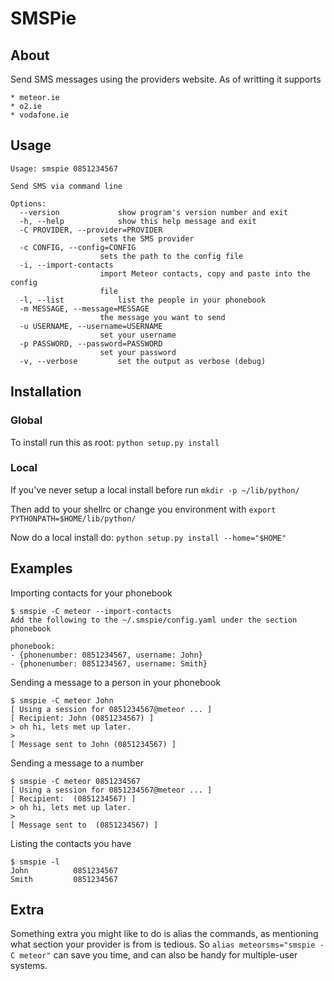 SMSPie
=============================================================================

About
------------
Send SMS messages using the providers website. As of writting it supports

	* meteor.ie
	* o2.ie
	* vodafone.ie

Usage
------------

	Usage: smspie 0851234567

	Send SMS via command line

	Options:
	  --version             show program's version number and exit
	  -h, --help            show this help message and exit
	  -C PROVIDER, --provider=PROVIDER
		                sets the SMS provider
	  -c CONFIG, --config=CONFIG
		                sets the path to the config file
	  -i, --import-contacts
		                import Meteor contacts, copy and paste into the config
		                file
	  -l, --list            list the people in your phonebook
	  -m MESSAGE, --message=MESSAGE
		                the message you want to send
	  -u USERNAME, --username=USERNAME
		                set your username
	  -p PASSWORD, --password=PASSWORD
		                set your password
	  -v, --verbose         set the output as verbose (debug)


Installation
------------

### Global

To install run this as root: `python setup.py install`

### Local

If you've never setup a local install before run `mkdir -p ~/lib/python/`

Then add to your shellrc or change you environment with `export PYTHONPATH=$HOME/lib/python/`

Now do a local install do: `python setup.py install --home="$HOME"`

Examples
------------
Importing contacts for your phonebook

	$ smspie -C meteor --import-contacts
	Add the following to the ~/.smspie/config.yaml under the section phonebook

	phonebook:
	- {phonenumber: 0851234567, username: John}
	- {phonenumber: 0851234567, username: Smith}

Sending a message to a person in your phonebook

	$ smspie -C meteor John
	[ Using a session for 0851234567@meteor ... ]
	[ Recipient: John (0851234567) ]
	> oh hi, lets met up later.
	> 
	[ Message sent to John (0851234567) ]

Sending a message to a number

	$ smspie -C meteor 0851234567
	[ Using a session for 0851234567@meteor ... ]
	[ Recipient:  (0851234567) ]
	> oh hi, lets met up later.
	> 
	[ Message sent to  (0851234567) ]

Listing the contacts you have

	$ smspie -l
	John          0851234567
	Smith         0851234567

Extra
------------
Something extra you might like to do is alias the commands, as mentioning what
section your provider is from is tedious. So `alias meteorsms="smspie -C meteor"`
can save you time, and can also be handy for multiple-user systems.
